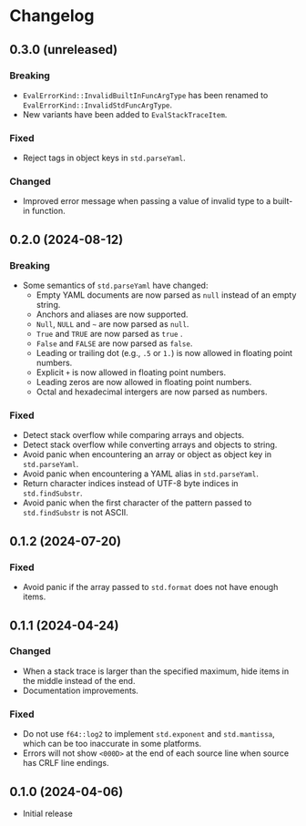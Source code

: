 # Changelog

## 0.3.0 (unreleased)

### Breaking

- `EvalErrorKind::InvalidBuiltInFuncArgType` has been renamed to
  `EvalErrorKind::InvalidStdFuncArgType`.
- New variants have been added to `EvalStackTraceItem`.

### Fixed

- Reject tags in object keys in `std.parseYaml`.

### Changed

- Improved error message when passing a value of invalid type to a built-in function.

## 0.2.0 (2024-08-12)

### Breaking

- Some semantics of `std.parseYaml` have changed:
  - Empty YAML documents are now parsed as `null` instead of an empty string.
  - Anchors and aliases are now supported.
  - `Null`, `NULL` and `~` are now parsed as `null`.
  - `True` and `TRUE` are now parsed as `true` .
  - `False` and `FALSE` are now parsed as `false`.
  - Leading or trailing dot (e.g., `.5` or `1.`) is now allowed in floating
    point numbers.
  - Explicit `+` is now allowed in floating point numbers.
  - Leading zeros are now allowed in floating point numbers.
  - Octal and hexadecimal intergers are now parsed as numbers.

### Fixed

- Detect stack overflow while comparing arrays and objects.
- Detect stack overflow while converting arrays and objects to string.
- Avoid panic when encountering an array or object as object key in
  `std.parseYaml`.
- Avoid panic when encountering a YAML alias in `std.parseYaml`.
- Return character indices instead of UTF-8 byte indices in `std.findSubstr`.
- Avoid panic when the first character of the pattern passed to `std.findSubstr`
  is not ASCII.

## 0.1.2 (2024-07-20)

### Fixed

- Avoid panic if the array passed to `std.format` does not have enough items.

## 0.1.1 (2024-04-24)

### Changed

- When a stack trace is larger than the specified maximum, hide items in the
  middle instead of the end.
- Documentation improvements.

### Fixed

- Do not use `f64::log2` to implement `std.exponent` and `std.mantissa`, which
  can be too inaccurate in some platforms.
- Errors will not show `<000D>` at the end of each source line when source has
  CRLF line endings.

## 0.1.0 (2024-04-06)

- Initial release
